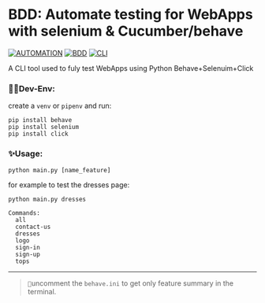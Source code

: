 # BDD: Automate testing for WebApps with selenium & Cucumber/behave
[![AUTOMATION](https://img.shields.io/badge/automation-selenium-brightgreen)](https://github.com/SeleniumHQ/selenium)
[![BDD](https://img.shields.io/badge/BDD-behave-brown)](https://github.com/behave/behave)
[![CLI](https://img.shields.io/badge/CLI-click-purple)](https://github.com/pallets/click)

A CLI tool used to fuly test WebApps using Python Behave+Selenuim+Click


### 👨‍💻Dev-Env:
create a `venv` or `pipenv` and run:
```
pip install behave
pip install selenium
pip install click
```

### ✨Usage:
```
python main.py [name_feature]
```
for example to test the dresses page:

`python main.py dresses`



```
Commands:
  all
  contact-us
  dresses
  logo
  sign-in
  sign-up
  tops

```
---

> ``📝``uncomment the `behave.ini` to get only feature summary in the terminal.
